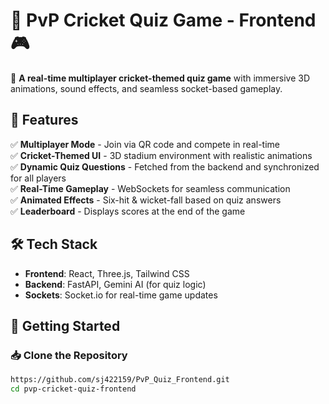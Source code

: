 # 🏏 PvP Cricket Quiz Game - Frontend 🎮  

🚀 **A real-time multiplayer cricket-themed quiz game** with immersive 3D animations, sound effects, and seamless socket-based gameplay.  

## 📌 Features  
✅ **Multiplayer Mode** - Join via QR code and compete in real-time  
✅ **Cricket-Themed UI** - 3D stadium environment with realistic animations  
✅ **Dynamic Quiz Questions** - Fetched from the backend and synchronized for all players  
✅ **Real-Time Gameplay** - WebSockets for seamless communication  
✅ **Animated Effects** - Six-hit & wicket-fall based on quiz answers  
✅ **Leaderboard** - Displays scores at the end of the game  

## 🛠️ Tech Stack  
- **Frontend**: React, Three.js, Tailwind CSS  
- **Backend**: FastAPI, Gemini AI (for quiz logic)  
- **Sockets**: Socket.io for real-time game updates  

## 🚀 Getting Started  

### 📥 Clone the Repository  
```bash
https://github.com/sj422159/PvP_Quiz_Frontend.git
cd pvp-cricket-quiz-frontend
